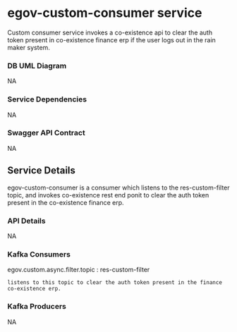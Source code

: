 # egov-custom-consumer service

Custom consumer service invokes a co-existence api to clear the auth token present in co-existence finance erp if the user logs out in the rain maker system.

### DB UML Diagram

NA

### Service Dependencies

NA

### Swagger API Contract

NA

## Service Details

egov-custom-consumer is a consumer which listens to the res-custom-filter topic, and invokes co-existence rest end ponit to clear the auth token present in the co-existence finance erp.

### API Details

NA

### Kafka Consumers

egov.custom.async.filter.topic : res-custom-filter
	
	listens to this topic to clear the auth token present in the finance co-existence erp.

### Kafka Producers

NA
